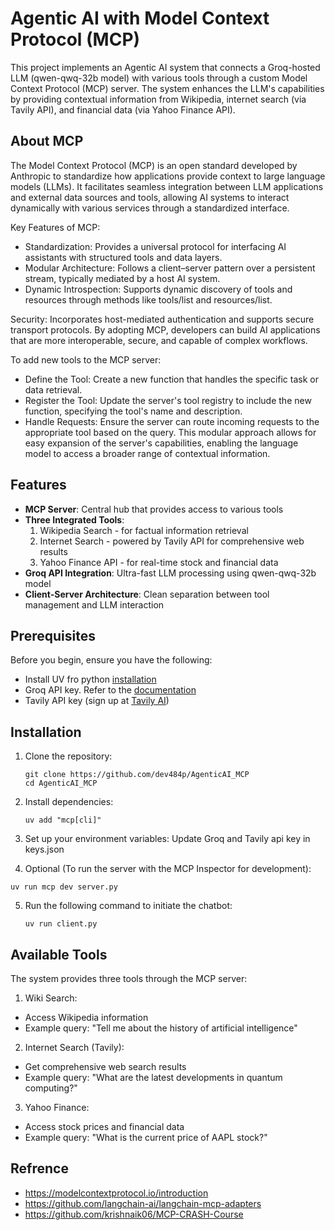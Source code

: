 # Agentic AI with Model Context Protocol (MCP)

This project implements an Agentic AI system that connects a Groq-hosted LLM (qwen-qwq-32b model) with various tools through a custom Model Context Protocol (MCP) server. The system enhances the LLM's capabilities by providing contextual information from Wikipedia, internet search (via Tavily API), and financial data (via Yahoo Finance API).

## About MCP

The Model Context Protocol (MCP) is an open standard developed by Anthropic to standardize how applications provide context to large language models (LLMs). It facilitates seamless integration between LLM applications and external data sources and tools, allowing AI systems to interact dynamically with various services through a standardized interface. 

Key Features of MCP:
* Standardization: Provides a universal protocol for interfacing AI assistants with structured tools and data layers.
* Modular Architecture: Follows a client–server pattern over a persistent stream, typically mediated by a host AI system.
* Dynamic Introspection: Supports dynamic discovery of tools and resources through methods like tools/list and resources/list.

Security: Incorporates host-mediated authentication and supports secure transport protocols.​
By adopting MCP, developers can build AI applications that are more interoperable, secure, and capable of complex workflows.​

To add new tools to the MCP server:​
* Define the Tool: Create a new function that handles the specific task or data retrieval.​
* Register the Tool: Update the server's tool registry to include the new function, specifying the tool's name and description.​
* Handle Requests: Ensure the server can route incoming requests to the appropriate tool based on the query.​
This modular approach allows for easy expansion of the server's capabilities, enabling the language model to access a broader range of contextual information.

## Features

- **MCP Server**: Central hub that provides access to various tools
- **Three Integrated Tools**:
  1. Wikipedia Search - for factual information retrieval
  2. Internet Search - powered by Tavily API for comprehensive web results
  3. Yahoo Finance API - for real-time stock and financial data
- **Groq API Integration**: Ultra-fast LLM processing using qwen-qwq-32b model
- **Client-Server Architecture**: Clean separation between tool management and LLM interaction

## Prerequisites

Before you begin, ensure you have the following:

- Install UV fro python [installation](https://docs.astral.sh/uv/getting-started/installation/) 
- Groq API key. Refer to the [documentation](https://docs.aicontentlabs.com/articles/groq-api-key/)
- Tavily API key (sign up at [Tavily AI](https://tavily.com/))

## Installation

1. Clone the repository:
   ```
   git clone https://github.com/dev484p/AgenticAI_MCP
   cd AgenticAI_MCP
   ```
2. Install dependencies:
   ```
   uv add "mcp[cli]"
   ```
3. Set up your environment variables:
   Update Groq and Tavily api key in keys.json
   
4. Optional (To run the server with the MCP Inspector for development):
  ```
  uv run mcp dev server.py
  ```
5. Run the following command to initiate the chatbot:
   ```
   uv run client.py
   ```
   
## Available Tools

The system provides three tools through the MCP server:
1. Wiki Search:
  * Access Wikipedia information
  * Example query: "Tell me about the history of artificial intelligence"
2. Internet Search (Tavily):
  * Get comprehensive web search results
  * Example query: "What are the latest developments in quantum computing?"
3. Yahoo Finance:
  * Access stock prices and financial data
  * Example query: "What is the current price of AAPL stock?"

## Refrence
* https://modelcontextprotocol.io/introduction
* https://github.com/langchain-ai/langchain-mcp-adapters
* https://github.com/krishnaik06/MCP-CRASH-Course
